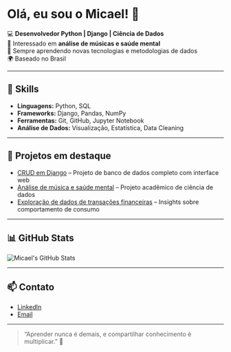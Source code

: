 # Olá, eu sou o Micael! 👋

💻 **Desenvolvedor Python | Django | Ciência de Dados**  
🎵 Interessado em **análise de músicas e saúde mental**  
🌱 Sempre aprendendo novas tecnologias e metodologias de dados  
🌍 Baseado no Brasil

---

## 🔧 Skills
- **Linguagens:** Python, SQL  
- **Frameworks:** Django, Pandas, NumPy  
- **Ferramentas:** Git, GitHub, Jupyter Notebook  
- **Análise de Dados:** Visualização, Estatística, Data Cleaning  

---

## 🚀 Projetos em destaque
- [CRUD em Django](#) – Projeto de banco de dados completo com interface web  
- [Análise de música e saúde mental](#) – Projeto acadêmico de ciência de dados  
- [Exploração de dados de transações financeiras](#) – Insights sobre comportamento de consumo

---

## 📊 GitHub Stats
![Micael's GitHub Stats](https://github-readme-stats.vercel.app/api?username=micaeltoscano&show_icons=true&theme=radical)

---

## 📫 Contato
- [LinkedIn](https://www.linkedin.com/in/micaeltoscano)  
- [Email](mailto:seuemail@exemplo.com)

---

> “Aprender nunca é demais, e compartilhar conhecimento é multiplicar.” 🌟

<!--
**micaeltoscano/micaeltoscano** is a ✨ _special_ ✨ repository because its `README.md` (this file) appears on your GitHub profile.

Here are some ideas to get you started:

- 🔭 I’m currently working on ...
- 🌱 I’m currently learning ...
- 👯 I’m looking to collaborate on ...
- 🤔 I’m looking for help with ...
- 💬 Ask me about ...
- 📫 How to reach me: ...
- 😄 Pronouns: ...
- ⚡ Fun fact: ...
-->
